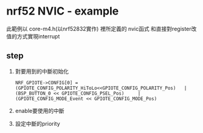 # nrf52 NVIC - example

此範例以 core-m4.h(以nrf52832實作) 裡所定義的 nvic函式 和直接對register改值的方式實現interrupt

## step
 
 1. 對要用到的中斷初始化

    `NRF_GPIOTE->CONFIG[0] = (GPIOTE_CONFIG_POLARITY_HiToLo<<GPIOTE_CONFIG_POLARITY_Pos)  
                            |(BSP_BUTTON_0 << GPIOTE_CONFIG_PSEL_Pos)    
                            |(GPIOTE_CONFIG_MODE_Event << GPIOTE_CONFIG_MODE_Pos)`  

 2. enable要使用的中斷
 3. 設定中斷的priority

